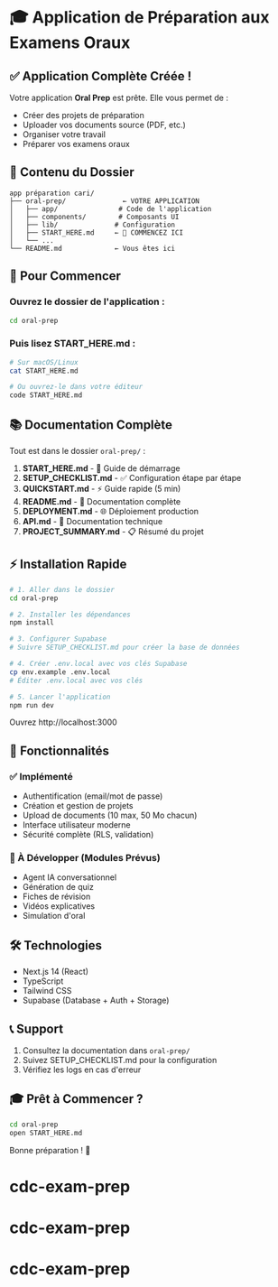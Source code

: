 # 🎓 Application de Préparation aux Examens Oraux

## ✅ Application Complète Créée !

Votre application **Oral Prep** est prête. Elle vous permet de :
- Créer des projets de préparation
- Uploader vos documents source (PDF, etc.)
- Organiser votre travail
- Préparer vos examens oraux

## 📂 Contenu du Dossier

```
app préparation cari/
├── oral-prep/              ← VOTRE APPLICATION
│   ├── app/               # Code de l'application
│   ├── components/        # Composants UI
│   ├── lib/              # Configuration
│   ├── START_HERE.md     ← 🚀 COMMENCEZ ICI
│   └── ...
└── README.md             ← Vous êtes ici
```

## 🚀 Pour Commencer

### Ouvrez le dossier de l'application :

```bash
cd oral-prep
```

### Puis lisez START_HERE.md :

```bash
# Sur macOS/Linux
cat START_HERE.md

# Ou ouvrez-le dans votre éditeur
code START_HERE.md
```

## 📚 Documentation Complète

Tout est dans le dossier `oral-prep/` :

1. **START_HERE.md** - 🚀 Guide de démarrage
2. **SETUP_CHECKLIST.md** - ✅ Configuration étape par étape
3. **QUICKSTART.md** - ⚡ Guide rapide (5 min)
4. **README.md** - 📖 Documentation complète
5. **DEPLOYMENT.md** - 🌐 Déploiement production
6. **API.md** - 🔌 Documentation technique
7. **PROJECT_SUMMARY.md** - 📋 Résumé du projet

## ⚡ Installation Rapide

```bash
# 1. Aller dans le dossier
cd oral-prep

# 2. Installer les dépendances
npm install

# 3. Configurer Supabase
# Suivre SETUP_CHECKLIST.md pour créer la base de données

# 4. Créer .env.local avec vos clés Supabase
cp env.example .env.local
# Éditer .env.local avec vos clés

# 5. Lancer l'application
npm run dev
```

Ouvrez http://localhost:3000

## 🎯 Fonctionnalités

### ✅ Implémenté

- Authentification (email/mot de passe)
- Création et gestion de projets
- Upload de documents (10 max, 50 Mo chacun)
- Interface utilisateur moderne
- Sécurité complète (RLS, validation)

### 🔮 À Développer (Modules Prévus)

- Agent IA conversationnel
- Génération de quiz
- Fiches de révision
- Vidéos explicatives
- Simulation d'oral

## 🛠️ Technologies

- Next.js 14 (React)
- TypeScript
- Tailwind CSS
- Supabase (Database + Auth + Storage)

## 📞 Support

1. Consultez la documentation dans `oral-prep/`
2. Suivez SETUP_CHECKLIST.md pour la configuration
3. Vérifiez les logs en cas d'erreur

## 🎓 Prêt à Commencer ?

```bash
cd oral-prep
open START_HERE.md
```

Bonne préparation ! 🚀

# cdc-exam-prep
# cdc-exam-prep
# cdc-exam-prep
